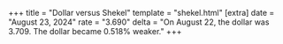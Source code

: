 +++
title = "Dollar versus Shekel"
template = "shekel.html"
[extra]
date = "August 23, 2024"
rate = "3.690"
delta = "On August 22, the dollar was 3.709. The dollar became 0.518% weaker."
+++
